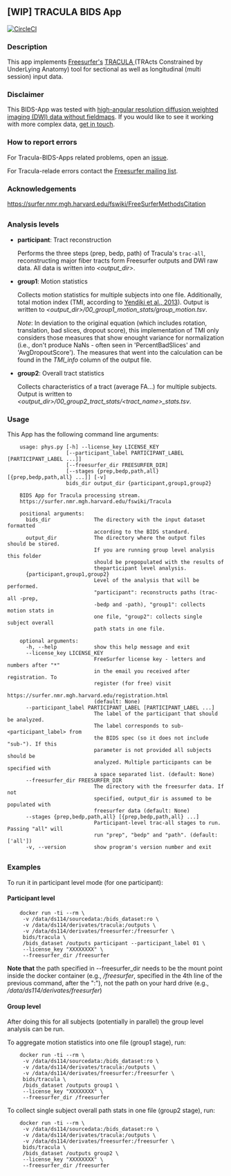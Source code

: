 ## [WIP] TRACULA BIDS App
[![CircleCI](https://circleci.com/gh/BIDS-Apps/tracula.svg?style=shield&circle-token=:circle-token)](https://circleci.com/gh/BIDS-Apps/tracula)
### Description
This app implements [Freesurfer's](https://surfer.nmr.mgh.harvard.edu/)
[TRACULA ](https://surfer.nmr.mgh.harvard.edu/fswiki/Tracula)
(TRActs Constrained by UnderLying Anatomy) tool for
sectional as well as longitudinal (multi session) input data.

### Disclaimer
This BIDS-App was tested with [high-angular resolution
diffusion weighted imaging (DWI) data without
fieldmaps](https://openfmri.org/dataset/ds000114/).
If you would like to see it working with more complex data,
[get in touch](https://github.com/bids-apps/tracula/issues).


### How to report errors
For Tracula-BIDS-Apps related problems, open an
[issue](https://github.com/bids-apps/tracula/issues).

For Tracula-relade errors contact the
[Freesurfer mailing list](https://surfer.nmr.mgh.harvard.edu/fswiki/FreeSurferSupport).



### Acknowledgements
https://surfer.nmr.mgh.harvard.edu/fswiki/FreeSurferMethodsCitation

##

### Analysis levels

- **participant**: Tract reconstruction

    Performs the three steps (prep, bedp, path) of Tracula's `trac-all`,
    reconstructing major fiber tracts form Freesurfer outputs and
    DWI raw data.
    All data is written into *<output_dir>*.

- **group1**: Motion statistics

    Collects motion statistics for multiple subjects into one file.
    Additionally, total motion index (TMI, according to
    [Yendiki et al., 2013](http://doi.org/10.1016/j.neuroimage.2013.11.027)).
    Output is written to
    *<output_dir>/00_group1_motion_stats/group_motion.tsv*.

    *Note*: In deviation to the original equation
    (which includes rotation, translation, bad slices, dropout score),
    this implementation of TMI only considers those measures
    that show enought variance for normalization (i.e., don't
    produce NaNs - often seen in 'PercentBadSlices' and
    'AvgDropoutScore'). The measures that went into the
    calculation can be found in the *TMI_info* column of the
    output file.

- **group2**: Overall tract statistics

    Collects characteristics of a tract (average FA...)
    for multiple subjects.
    Output is written to
    *<output_dir>/00_group2_tract_stats/<tract_name>_stats.tsv*.


### Usage
This App has the following command line arguments:

        usage: phys.py [-h] --license_key LICENSE_KEY
                       [--participant_label PARTICIPANT_LABEL [PARTICIPANT_LABEL ...]]
                       [--freesurfer_dir FREESURFER_DIR]
                       [--stages {prep,bedp,path,all} [{prep,bedp,path,all} ...]] [-v]
                       bids_dir output_dir {participant,group1,group2}

        BIDS App for Tracula processing stream.
        https://surfer.nmr.mgh.harvard.edu/fswiki/Tracula

        positional arguments:
          bids_dir              The directory with the input dataset formatted
                                according to the BIDS standard.
          output_dir            The directory where the output files should be stored.
                                If you are running group level analysis this folder
                                should be prepopulated with the results of
                                theparticipant level analysis.
          {participant,group1,group2}
                                Level of the analysis that will be performed.
                                "participant": reconstructs paths (trac-all -prep,
                                -bedp and -path), "group1": collects motion stats in
                                one file, "group2": collects single subject overall
                                path stats in one file.

        optional arguments:
          -h, --help            show this help message and exit
          --license_key LICENSE_KEY
                                FreeSurfer license key - letters and numbers after "*"
                                in the email you received after registration. To
                                register (for free) visit
                                https://surfer.nmr.mgh.harvard.edu/registration.html
                                (default: None)
          --participant_label PARTICIPANT_LABEL [PARTICIPANT_LABEL ...]
                                The label of the participant that should be analyzed.
                                The label corresponds to sub-<participant_label> from
                                the BIDS spec (so it does not include "sub-"). If this
                                parameter is not provided all subjects should be
                                analyzed. Multiple participants can be specified with
                                a space separated list. (default: None)
          --freesurfer_dir FREESURFER_DIR
                                The directory with the freesurfer data. If not
                                specified, output_dir is assumed to be populated with
                                freesurfer data (default: None)
          --stages {prep,bedp,path,all} [{prep,bedp,path,all} ...]
                                Participant-level trac-all stages to run. Passing "all" will
                                run "prep", "bedp" and "path". (default: ['all'])
          -v, --version         show program's version number and exit



##
### Examples
To run it in participant level mode (for one participant):
#### Participant level

        docker run -ti --rm \
         -v /data/ds114/sourcedata:/bids_dataset:ro \
         -v /data/ds114/derivates/tracula:/outputs \
         -v /data/ds114/derivates/freesurfer:/freesurfer \
         bids/tracula \
         /bids_dataset /outputs participant --participant_label 01 \
         --license_key "XXXXXXXX" \
         --freesurfer_dir /freesurfer

**Note that** the path specified in --freesurfer_dir needs to be the
mount point inside the docker container (e.g., */freesurfer*, specified
in the 4th line of the previous command, after the ":"), not the
path on your hard drive (e.g., */data/ds114/derivates/freesurfer*)

#### Group level

After doing this for all subjects (potentially in parallel) the group level analysis
can be run.

To aggregate motion statistics into one file (group1 stage), run:

        docker run -ti --rm \
         -v /data/ds114/sourcedata:/bids_dataset:ro \
         -v /data/ds114/derivates/tracula:/outputs \
         -v /data/ds114/derivates/freesurfer:/freesurfer \
         bids/tracula \
         /bids_dataset /outputs group1 \
         --license_key "XXXXXXXX" \
         --freesurfer_dir /freesurfer



To collect single subject overall path stats in one file (group2 stage), run:

        docker run -ti --rm \
         -v /data/ds114/sourcedata:/bids_dataset:ro \
         -v /data/ds114/derivates/tracula:/outputs \
         -v /data/ds114/derivates/freesurfer:/freesurfer \
         bids/tracula \
         /bids_dataset /outputs group2 \
         --license_key "XXXXXXXX" \
         --freesurfer_dir /freesurfer